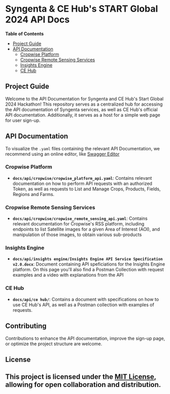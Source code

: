 # Syngenta & CE Hub's START Global 2024 API Docs


**Table of Contents**

- [Project Guide](#project-guide)
- [API Documentation](#api-documentation)
    - [Cropwise Platform](#cropwise-platform)
    - [Cropwise Remote Sensing Services](#cropwise-remote-sensing-services)
    - [Insights Engine](#cropwise-insights-engine)
    - [CE Hub](#ce-hub)


## Project Guide

Welcome to the API Documentation for Syngenta and CE Hub's Start Global 2024 Hackathon! This repository serves as a centralized hub for accessing the API documentation of Syngenta services, as well as CE Hub's official API documentation. Additionally, it serves as a host for a simple web page for user sign-up.


## API Documentation

To visualize the `.yaml` files containing the relevant API Documentation, we recommend using an online editor, like [Swagger Editor](https://editor.swagger.io/)

### Cropwise Platform

- **`docs/api/cropwise/cropwise_platform_api.yaml`**: Contains relevant documentation on how to perform API requests with an authorized Token, as well as requests to List and Manage Crops, Products, Fields, Regions and Farms.

### Cropwise Remote Sensing Services

- **`docs/api/cropwise/cropwise_remote_sensing_api.yaml`**: Contains relevant documentation for Cropwise's RSS platform, including endpoints to list Satellite images for a given Area of Interest (AOI), and manipulation of those images, to obtain various sub-products

### Insights Engine

- **`docs/api/insights engine/Insights Engine API Service Specification v2.0.docx`**: Document containing API speficiations for the Insights Engine platform. On this page you'll also find a Postman Collection with request examples and a video with explanations from the API

### CE Hub

- **`docs/api/ce hub/`**: Contains a document with specifications on how to use CE Hub's API, as well as a Postman collection with examples of requests.
 

## Contributing

Contributions to enhance the API documentation, improve the sign-up page, or optimize the project structure are welcome.

## License

This project is licensed under the [MIT License](LICENSE), allowing for open collaboration and distribution.
---
